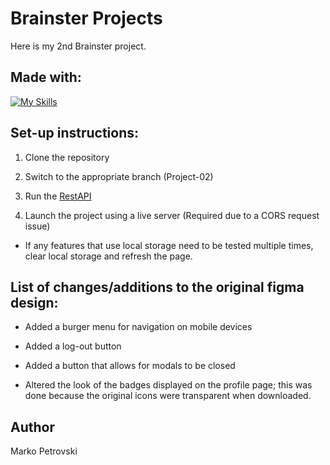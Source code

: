 # Brainster Projects

Here is my 2nd Brainster project.

## Made with:

[![My Skills](https://skillicons.dev/icons?i=js,html,css,sass)](https://skillicons.dev)

## Set-up instructions:

1. Clone the repository

2. Switch to the appropriate branch (Project-02)

3. Run the [RestAPI](https://drive.google.com/file/d/1T4mRD47unE8ov0_CyTfriB8URW7wtDmJ/view?usp=sharing)

4. Launch the project using a live server (Required due to a CORS request issue)

- If any features that use local storage need to be tested multiple times, clear local storage and refresh the page.

## List of changes/additions to the original figma design:

- Added a burger menu for navigation on mobile devices

- Added a log-out button

- Added a button that allows for modals to be closed

- Altered the look of the badges displayed on the profile page; this was done because the original icons were transparent when downloaded.

## Author

Marko Petrovski
